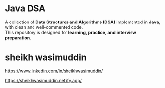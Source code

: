 # Java DSA 
A collection of **Data Structures and Algorithms (DSA)** implemented in **Java**, with clean and well-commented code.  
This repository is designed for **learning, practice, and interview preparation**.

# sheikh wasimuddin

https://www.linkedin.com/in/sheikhwasimuddin/

https://sheikhwasimuddin.netlify.app/
